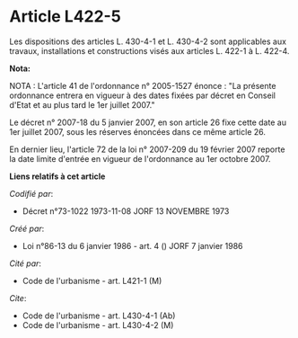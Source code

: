 # Article L422-5

Les dispositions des articles L. 430-4-1 et L. 430-4-2 sont applicables aux travaux, installations et constructions visés aux
articles L. 422-1 à L. 422-4.

**Nota:**

NOTA : L'article 41 de l'ordonnance n° 2005-1527 énonce : "La présente ordonnance entrera en vigueur à des dates fixées par
décret en Conseil d'Etat et au plus tard le 1er juillet 2007."

Le décret n° 2007-18 du 5 janvier 2007, en son article 26 fixe cette date au 1er juillet 2007, sous les réserves énoncées
dans ce même article 26.

En dernier lieu, l'article 72 de la loi n° 2007-209 du 19 février 2007 reporte la date limite d'entrée en vigueur de
l'ordonnance au 1er octobre 2007.

**Liens relatifs à cet article**

_Codifié par_:

  - Décret n°73-1022 1973-11-08 JORF 13 NOVEMBRE 1973

_Créé par_:

  - Loi n°86-13 du 6 janvier 1986 - art. 4 () JORF 7 janvier 1986

_Cité par_:

  - Code de l'urbanisme - art. L421-1 (M)

_Cite_:

  - Code de l'urbanisme - art. L430-4-1 (Ab)
  - Code de l'urbanisme - art. L430-4-2 (M)
